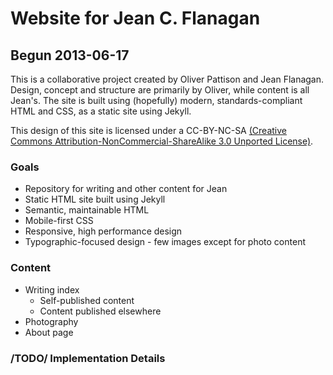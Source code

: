 # Website for Jean C. Flanagan
## Begun 2013-06-17

This is a collaborative project created by Oliver Pattison and Jean Flanagan. Design, concept and structure are primarily by Oliver, while content is all Jean's. The site is built using (hopefully) modern, standards-compliant HTML and CSS, as a static site using Jekyll.

This design of this site is licensed under a CC-BY-NC-SA [(Creative Commons Attribution-NonCommercial-ShareAlike 3.0 Unported License)](http://creativecommons.org/licenses/by-nc-sa/3.0/deed.en_US).

### Goals

- Repository for writing and other content for Jean
- Static HTML site built using Jekyll
- Semantic, maintainable HTML
- Mobile-first CSS
- Responsive, high performance design
- Typographic-focused design - few images except for photo content

### Content

- Writing index
    - Self-published content
    - Content published elsewhere
- Photography
- About page

### /TODO/ Implementation Details